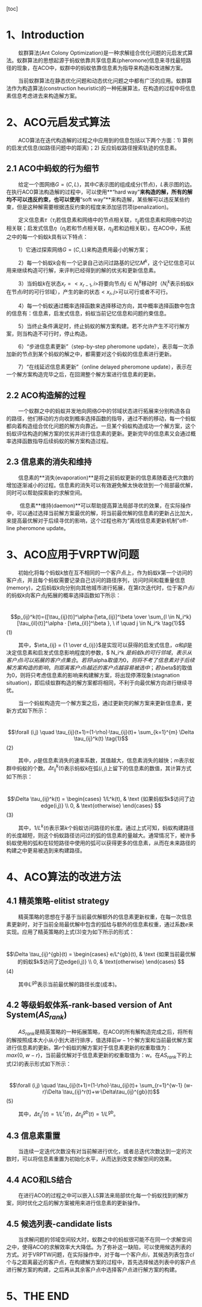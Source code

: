 [toc]

#  1、Introduction

$\qquad$蚁群算法(Ant Colony Optimization)是一种求解组合优化问题的元启发式算法。蚁群算法的思想起源于蚂蚁依靠共享信息素(pheromone)信息来寻找最短路径的现象，在ACO中，蚁群中的蚂蚁依靠信息素为指导来构造和改进解方案。

$\qquad$当前蚁群算法在静态优化问题和动态优化问题之中都有广泛的应用。蚁群算法作为构造算法(construction heuristic)的一种拓展算法，在构造的过程中将信息素信息考虑进去来构造解方案。

#  2、ACO元启发式算法

$\qquad$ACO算法在迭代构造解的过程之中应用到的信息包括以下两个方面：1) 算例的启发式信息(如路径问题中的距离)；2) 反应蚂蚁路径搜索轨迹的信息素。

##  2.1 ACO中蚂蚁的行为细节

$\qquad$给定一个图网络$G=(C,L)$，其中$C$表示图的组成成分(节点)，$L$表示图的边。在执行ACO算法构造解的过程中，可以使用**“hard way”**来构造的解，所有的解均不可以违反约束，也可以使用**“soft way”**来构造解，某些解可以违反某些约束，但是这种解需要根据违反约束的程度来添加惩罚项(penalization)。

$\qquad$定义信息素$\tau$（$\tau_i$若信息素和网络中的节点相关联，$\tau_{ij}$若信息素和网络中的边相关联；启发式信息$\eta$（$\eta_i$若和节点相关联，$\eta_{ij}$若和边相关联）。在ACO中，系统之中的每一个蚂蚁$k$具有以下特点：

$\qquad$1）它通过探索网络$G=(C,L)$来构造费用最小的解方案；

$\qquad$2）每一个蚂蚁$k$会有一个记录自己访问过路基的记忆$M^k$，这个记忆信息可以用来继续构造可行解，来评判已经得到的解的优劣和更新信息素。

$\qquad$3）当蚂蚁$k$在状态$x_r=<x_{r-1}, i>$将要向节点$j \in N_i^k$移动时（$N_i^k$表示蚂蚁$k$在节点$i$时的可行邻域），产生的新的状态$<x_r,j>$可以可行或者不可行。

$\qquad$4）每一个蚂蚁通过概率选择函数来选择移动方向，其中概率选择函数中包含的信息有：信息素，启发式信息，蚂蚁当前记忆信息和问题约束信息。

$\qquad$5）当终止条件满足时，终止蚂蚁的解方案构建。若不允许产生不可行解方案，则当构造不可行时，停止构造。

$\qquad$6）“步进信息素更新”（step-by-step pheromone update），表示每一次添加新的节点到某个蚂蚁的解之中，都需要对这个蚂蚁的信息素进行更新。

$\qquad$7）“在线延迟信息素更新”（online delayed pheromone update），表示在一个解方案构造完毕之后，在回溯整个解方案进行信息素的更新。

##  2.2 ACO构造解的过程

$\qquad$一个蚁群之中的蚂蚁并发地向网络$G$中的邻域状态进行拓展来分别构造各自的路径，他们移动的方向收到概率选择函数的指导，通过不断的移动，每一个蚂蚁都向着构造组合优化问题的解方向靠近。一旦某个蚂蚁构造成功一个解方案，这个蚂蚁评估构造的解方案的优劣并进行信息素的更新。更新完毕的信息素又会通过概率选择函数指导后续蚂蚁的解方案构造过程。

##  2.3 信息素的消失和维持

$\qquad$信息素的**消失(evaporation)**是将之前蚂蚁更新的信息素随着迭代次数的增加逐渐减小的过程。信息素的消失可以有效避免解太快收敛到一个局部最优解，同时可以帮助探索新的求解空间。

$\qquad$ 信息素**维持(daemon)**可以帮助提高算法局部寻优的效果，在实际操作中，可以通过选择当前解方案最优的解，将当前最优解的信息素的更新占比加大，来提高最优解对于后续寻优的影响，这个过程也称为“离线信息素更新机制”off-line pheromone update。

#  3、ACO应用于VRPTW问题

$\qquad$初始化将每个蚂蚁$k$放在互不相同的一个客户点上，作为蚂蚁$k$第一个访问的客户点，并且每个蚂蚁需要记录自己访问的路径序列，访问时间和载重量信息(memory)，之后蚂蚁$k$向分别向其他城市进行拓展，在第$t$次迭代时，位于客户点$i$的蚂蚁$k$向客户点$j$拓展的概率选择函数如下所示：

$\qquad$$\qquad$$\qquad$ $\qquad$ $\qquad$ $\qquad$ $\qquad$ $\qquad$   $$p_{ij}^k(t)={[\tau_{ij}(t)]^\alpha·[\eta_{ij}]^\beta \over \sum_{l \in N_i^k} [\tau_{il}(t)]^\alpha · [\eta_{il}]^\beta }, \ if \quad j \in N_i^k \tag{1}$$                                      (1)

$\qquad$其中，$\eta_{ij} = {1 \over d_{ij}}$是实现可以获得的启发式信息，$\alpha$和$\beta$是决定信息素和启发式信息影响程度的参数，$ N_i^k $是蚂蚁$k$的可行邻域，表示从客户点$i$可以拓展的客户点集合。若将$\alpha$取值为0，则将不考了信息素对于后续解方案构造的影响，则距离客户点$i$越近的客户点越容易被选中；若$\beta$的取值为0，则将只考虑信息素的影响来构建解方案，将出现停滞现象(stagnation situation)，即后续蚁群构造的解方案都将相同，不利于向最优解方向进行继续寻优。

$\qquad$当一个蚂蚁构造完一个解方案之后，通过更新完的解方案来更新信息素，更新方式如下所示：

$\qquad$$\qquad$$\qquad$ $\qquad$ $\qquad$ $\qquad$ $\qquad$ $$\forall (i,j) \quad \tau_{ij}(t+1)=(1-\rho)·\tau_{ij}(t)+ \sum_{k=1}^{m} \Delta \tau_{ij}^k(t) \tag{1}$$                        (2)

$\qquad$其中，$\rho$是信息素消失的速率系数，其值越大，信息素消失的越快；$m$表示蚁群中蚂蚁的个数。$\Delta \tau_{ij}^k(t)$表示蚂蚁$k$在弧$(i,j)$上留下的信息素的数值，其计算方式如下所示：

$\qquad$$\qquad$$\qquad$ $\qquad$ $\qquad$ $\qquad$  $\qquad$ $$\Delta \tau_{ij}^k(t) = \begin{cases} 1/L^k(t), & \text {如果蚂蚁$k$访问了边edge(i,j)} \\ 0, & \text{otherwise} \end{cases} $$                           (3)

$\qquad$其中，$1/L^k(t)$表示第$k$个蚂蚁访问路径的长度。通过上式可知，蚂蚁构建路径的长度越短，则这个蚂蚁路径访问过的弧的信息素的量越大。通常情况下，被许多蚂蚁使用的弧和在较短路径中使用的弧可以获得更多的信息素，从而在未来路径的构建之中更易被选到来构建路径。

#  4、ACO算法的改进方法

## 4.1 精英策略-elitist strategy

$\qquad$精英策略的思想在于基于当前最优解额外的信息素更新权重，在每一次信息素更新时，对于当前全局最优解中包含的弧给与额外的信息素权重，通过系数$e$来实现。应用了精英策略的上式(3)变为如下所示的形式：

$\qquad$$\qquad$$\qquad$ $\qquad$ $\qquad$ $\qquad$  $\qquad$ $$\Delta \tau_{ij}^{gb}(t) = \begin{cases} e/L^{gb}(t), & \text {如果当前最优解的蚂蚁$k$访问了边edge(i,j)} \\ 0, & \text{otherwise} \end{cases} $$                           (4)

$\qquad$其中$L^{gb}$表示当前最优解的路径长度(成本)。

## 4.2 等级蚂蚁体系-rank-based version of Ant System($AS_{rank}$)

$\qquad$$AS_{rank}$是精英策略的一种拓展策略，在ACO的所有解构造完成之后，将所有的解按照成本大小从小到大进行排序，值选择前$w-1$个解方案和当前最优解方案进行信息素的更新。第$r$个蚂蚁的解方案对于信息素更新的权重取值为：$max\{0,\ w-r\}$，当前最优解对于信息素更新的权重取值为：$w$。在$AS_{rank}$下的上式(2)的表示形式如下所示：

 $\qquad$ $\qquad$ $\qquad$ $\qquad$ $$\forall (i,j) \quad \tau_{ij}(t+1)=(1-\rho)·\tau_{ij}(t)+ \sum_{r=1}^{w-1} (w-r)\Delta \tau_{ij}^r(t)+w·\Delta\tau_{ij}^{gb}(t)$$                                    (5)

$\qquad$其中，$\Delta \tau_{ij}^r(t)=1/L^r(t)$，$\Delta\tau_{ij}^{gb}(t)=1/L^{gb}$。

## 4.3  信息素重置

$\qquad$当连续一定迭代次数没有对当前解进行优化，或者总迭代次数达到一定的次数时，可以将信息素重置为初始化水平，从而达到改变求解空间的效果。

## 4.4 ACO和LS结合

$\qquad$在进行ACO的过程之中可以嵌入LS算法来局部优化每一个蚂蚁找到的解方案，同时优化之后的解方案被用来进行信息素的更新操作。

## 4.5 候选列表-candidate lists

$\qquad$当求解问题的邻域空间较大时，蚁群之中的蚂蚁很可能不在同一个求解空间之中，使得ACO的求解效率大大降低。为了弥补这一缺陷，可以使用候选列表的方式。对于VRPTW问题，在实际操作中，对于每一个客户点$i$，其候选列表包含$cl$个与之距离最近的客户点，在构建解方案的过程中，首先选择候选列表中的客户点进行解方案的构建，之后再从其余客户点中选择客户点进行解方案的构建。

#  5、THE END